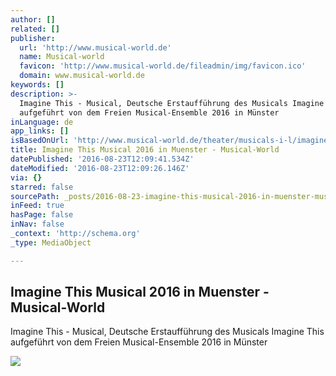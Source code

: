 ```yaml
---
author: []
related: []
publisher:
  url: 'http://www.musical-world.de'
  name: Musical-world
  favicon: 'http://www.musical-world.de/fileadmin/img/favicon.ico'
  domain: www.musical-world.de
keywords: []
description: >-
  Imagine This - Musical, Deutsche Erstaufführung des Musicals Imagine This
  aufgeführt von dem Freien Musical-Ensemble 2016 in Münster
inLanguage: de
app_links: []
isBasedOnUrl: 'http://www.musical-world.de/theater/musicals-i-l/imagine-this/'
title: Imagine This Musical 2016 in Muenster - Musical-World
datePublished: '2016-08-23T12:09:41.534Z'
dateModified: '2016-08-23T12:09:26.146Z'
via: {}
starred: false
sourcePath: _posts/2016-08-23-imagine-this-musical-2016-in-muenster-musical-world.md
inFeed: true
hasPage: false
inNav: false
_context: 'http://schema.org'
_type: MediaObject

---
```

<article style=""><h1>Imagine This Musical 2016 in Muenster - Musical-World</h1><p>Imagine This - Musical, Deutsche Erstaufführung des Musicals Imagine This aufgeführt von dem Freien Musical-Ensemble 2016 in Münster</p><img src="http://www.musical-world.de/typo3temp/pics/header-imagine-this_Kopf_5927e2eafb.jpg" /></article>